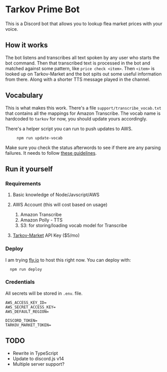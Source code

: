# Tarkov Prime Bot

This is a Discord bot that allows you to lookup flea market prices with your voice.

## How it works

The bot listens and transcribes all text spoken by any user who starts the bot command. Then that transcribed text is processed in the bot and matched against some pattern, like `price check <item>`. Then `<item>` is looked up on Tarkov-Market and the bot spits out some useful information from there. Along with a shorter TTS message played in the channel.

## Vocabulary
This is what makes this work. There's a file `support/transcribe_vocab.txt` that contains all the mappings for Amazon Transcribe. The vocab name is hardcoded to `tarkov` for now, you should update yours accordingly.

There's a helper script you can run to push updates to AWS.

         npm run update-vocab

Make sure you check the status afterwords to see if there are any parsing failures. It needs to follow [these guidelines](https://docs.aws.amazon.com/transcribe/latest/dg/custom-vocabulary-create-table.html).

## Run it yourself

### Requirements
1. Basic knowledge of Node/Javscript/AWS
2. AWS Account (this will cost based on usage)

   1. Amazon Transcribe
   2. Amazon Polly - TTS
   3. S3: for storing/loading vocab model for Transcribe

3. [Tarkov-Market](https://tarkov-market.com) API Key ($5/mo)

### Deploy
I am trying [fly.io](https://fly.io) to host this right now. You can deploy with:

      npm run deploy


### Credentials
All secrets will be stored in `.env`. file.
```
AWS_ACCESS_KEY_ID=
AWS_SECRET_ACCESS_KEY=
AWS_DEFAULT_REGION=

DISCORD_TOKEN=
TARKOV_MARKET_TOKEN=
```

## TODO
- Rewrite in TypeScript
- Update to discord.js v14
- Multiple server support?